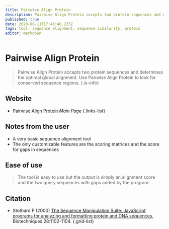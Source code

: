 ```yaml
---
title: Pairwise Align Protein
description: Pairwise Align Protein accepts two protein sequences and determines the optimal global alignment. Use Pairwise Align Protein to look for conserved sequence regions.
published: true
date: 2020-06-11T17:48:48.225Z
tags: tool, sequence alignment, sequence similarity, protein
editor: markdown
---
```


# Pairwise Align Protein

> Pairwise Align Protein accepts two protein sequences and determines the optimal global alignment. Use Pairwise Align Protein to look for conserved sequence regions.
{.is-info}



## Website
- [Pairwise Align Protein *Main Page*](http://www.bioinformatics.org/sms2/pairwise_align_protein.html)
{.links-list}

## Notes from the user
- A very basic sequence alignment tool
- The only customizable features are the scoring matrices and the score for gaps in sequences

## Ease of use
> The tool is easy to use but the output is simply an alignment score and the two query sequences with gaps added by the program. 

## Citation

- Stothard P (2000) [The Sequence Manipulation Suite: JavaScript programs for analyzing and formatting protein and DNA sequences.](https://www.future-science.com/doi/abs/10.2144/00286ir01) Biotechniques 28:1102-1104.
{.grid-list}